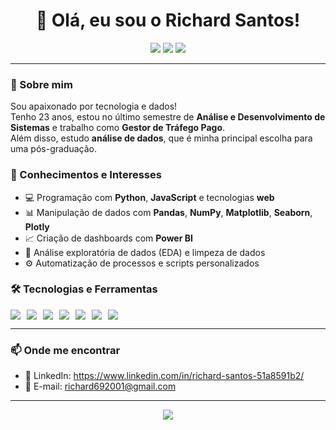 <h1 align="center">👋 Olá, eu sou o Richard Santos!</h1>

<p align="center">
  <img src="https://img.shields.io/badge/Idade-23%20anos-blue?style=flat-square" />
  <img src="https://img.shields.io/badge/Curso-ADS%20(último%20semestre)-yellow?style=flat-square" />
  <img src="https://img.shields.io/badge/Cargo-Gestor%20de%20Tráfego-red?style=flat-square" />
</p>

---

### 🚀 Sobre mim

Sou apaixonado por tecnologia e dados!  
Tenho 23 anos, estou no último semestre de **Análise e Desenvolvimento de Sistemas** e trabalho como **Gestor de Tráfego Pago**.  
Além disso, estudo **análise de dados**, que é minha principal escolha para uma pós-graduação.

### 🧠 Conhecimentos e Interesses

- 💻 Programação com **Python**, **JavaScript** e tecnologias **web**
- 📊 Manipulação de dados com **Pandas**, **NumPy**, **Matplotlib**, **Seaborn**, **Plotly**
- 📈 Criação de dashboards com **Power BI**
- 🧪 Análise exploratória de dados (EDA) e limpeza de dados
- ⚙️ Automatização de processos e scripts personalizados

### 🛠️ Tecnologias e Ferramentas

<div style="display: flex; flex-wrap: wrap; gap: 10px;">
  <img src="https://img.shields.io/badge/-Python-3776AB?style=for-the-badge&logo=python&logoColor=white"/>
  <img src="https://img.shields.io/badge/-Pandas-150458?style=for-the-badge&logo=pandas&logoColor=white"/>
  <img src="https://img.shields.io/badge/-Power%20BI-F2C811?style=for-the-badge&logo=powerbi&logoColor=black"/>
  <img src="https://img.shields.io/badge/-JavaScript-F7DF1E?style=for-the-badge&logo=javascript&logoColor=black"/>
  <img src="https://img.shields.io/badge/-HTML5-E34F26?style=for-the-badge&logo=html5&logoColor=white"/>
  <img src="https://img.shields.io/badge/-CSS3-1572B6?style=for-the-badge&logo=css3&logoColor=white"/>
  <img src="https://img.shields.io/badge/-Git-F05032?style=for-the-badge&logo=git&logoColor=white"/>
</div>

---

### 📫 Onde me encontrar

- 💼 LinkedIn: https://www.linkedin.com/in/richard-santos-51a8591b2/
- 📧 E-mail: richard692001@gmail.com

---

<p align="center">
  <img src="https://github-readme-stats.vercel.app/api/top-langs/?username=Richard-Santosp&layout=compact&langs_count=6&theme=tokyonight" />
</p>
